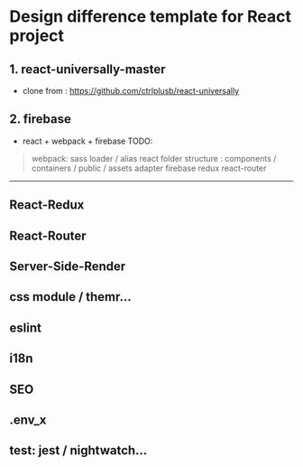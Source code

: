 # Design difference template for React project

## 1. react-universally-master
* clone from : https://github.com/ctrlplusb/react-universally

## 2. firebase
* react + webpack + firebase
TODO: 
> webpack: sass loader / alias
> react folder structure : components / containers / public / assets
> adapter firebase
> redux
> react-router


---

## React-Redux
## React-Router
## Server-Side-Render
## css module / themr...
## eslint
## i18n
## SEO
## .env_x
## test: jest / nightwatch...